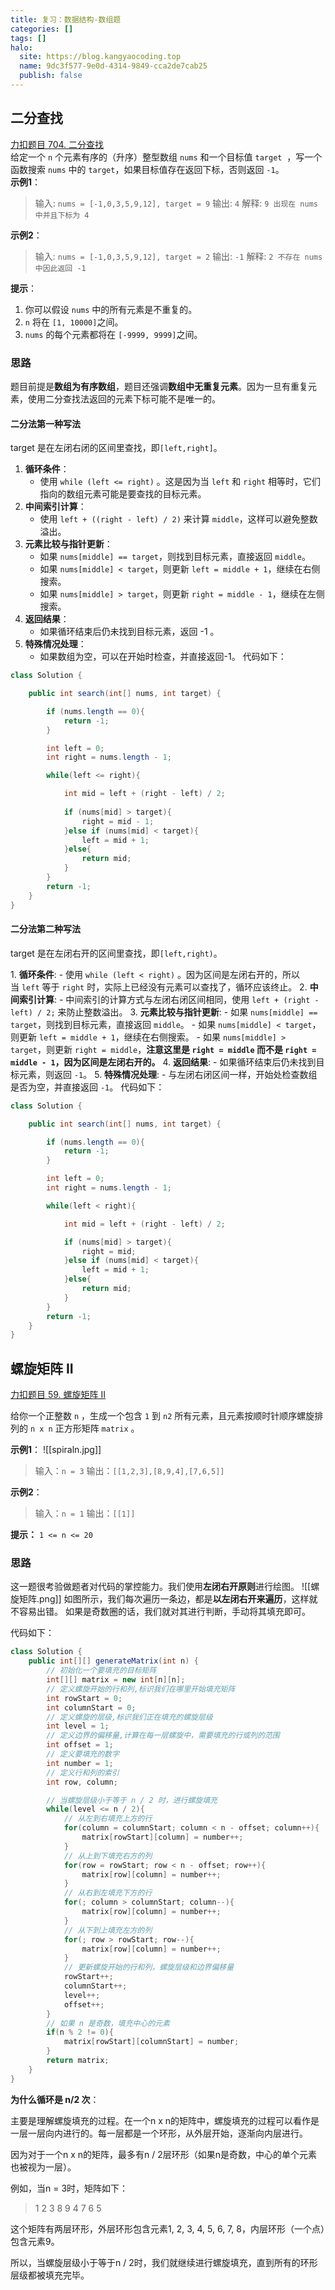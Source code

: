 ```yaml
---
title: 复习：数据结构-数组题
categories: []
tags: []
halo:
  site: https://blog.kangyaocoding.top
  name: 9dc3f577-9e0d-4314-9849-cca2de7cab25
  publish: false
---
```

## 二分查找

[力扣题目 704. 二分查找](https://leetcode.cn/problems/binary-search/)<br>
给定一个 `n` 个元素有序的（升序）整型数组 `nums` 和一个目标值 `target`  ，写一个函数搜索 `nums` 中的 `target`，如果目标值存在返回下标，否则返回 `-1`。<br>
**示例1**：
>输入: `nums = [-1,0,3,5,9,12], target = 9`
>输出: `4`
>解释: `9 出现在 nums 中并且下标为 4`



**示例2**：
>输入: `nums = [-1,0,3,5,9,12], target = 2`
>输出: `-1`
>解释: `2 不存在 nums 中因此返回 -1`

**提示**：
1. 你可以假设 `nums` 中的所有元素是不重复的。
2. `n` 将在 `[1, 10000]`之间。
3. `nums` 的每个元素都将在 `[-9999, 9999]`之间。

### 思路

题目前提是**数组为有序数组**，题目还强调**数组中无重复元素**。因为一旦有重复元素，使用二分查找法返回的元素下标可能不是唯一的。

#### 二分法第一种写法

target 是在左闭右闭的区间里查找，即`[left,right]`。

1. **循环条件**：
    - 使用 `while (left <= right)` 。这是因为当 `left` 和 `right` 相等时，它们指向的数组元素可能是要查找的目标元素。
2. **中间索引计算**：
    - 使用 `left + ((right - left) / 2)` 来计算 `middle`，这样可以避免整数溢出。
3. **元素比较与指针更新**：
    - 如果 `nums[middle] == target`，则找到目标元素，直接返回 `middle`。
    - 如果 `nums[middle] < target`，则更新 `left = middle + 1`，继续在右侧搜索。
    - 如果 `nums[middle] > target`，则更新 `right = middle - 1`，继续在左侧搜索。
4. **返回结果**：
    - 如果循环结束后仍未找到目标元素，返回 -1 。
5. **特殊情况处理**：
    - 如果数组为空，可以在开始时检查，并直接返回-1。
代码如下：
```Java
class Solution {

    public int search(int[] nums, int target) {

        if (nums.length == 0){
            return -1;
        }

        int left = 0;
        int right = nums.length - 1;

        while(left <= right){

            int mid = left + (right - left) / 2;
            
            if (nums[mid] > target){
                right = mid - 1;
            }else if (nums[mid] < target){
                left = mid + 1;
            }else{
                return mid;
            }
        }
        return -1;
    }
}
```
#### 二分法第二种写法

target 是在左闭右开的区间里查找，即`[left,right)`。

1. **循环条件**:
    - 使用 `while (left < right)` 。因为区间是左闭右开的，所以当 `left` 等于 `right` 时，实际上已经没有元素可以查找了，循环应该终止。
 2. **中间索引计算**:
    - 中间索引的计算方式与左闭右闭区间相同，使用 `left + (right - left) / 2;` 来防止整数溢出。
 3. **元素比较与指针更新**:
    - 如果 `nums[middle] == target`，则找到目标元素，直接返回 `middle`。
    - 如果 `nums[middle] < target`，则更新 `left = middle + 1`，继续在右侧搜索。
    - 如果 `nums[middle] > target`，则更新 `right = middle`，**注意这里是 `right = middle` 而不是 `right = middle - 1`，因为区间是左闭右开的。**
 4. **返回结果**:
    - 如果循环结束后仍未找到目标元素，则返回 `-1`。
 5. **特殊情况处理**:
    - 与左闭右闭区间一样，开始处检查数组是否为空，并直接返回 `-1`。
代码如下：
```Java
class Solution {

    public int search(int[] nums, int target) {

        if (nums.length == 0){
            return -1;
        }

        int left = 0;
        int right = nums.length - 1;

        while(left < right){

            int mid = left + (right - left) / 2;

            if (nums[mid] > target){
                right = mid;
            }else if (nums[mid] < target){
                left = mid + 1;
            }else{
                return mid;
            }
        }
        return -1;
    }
}
```

## 螺旋矩阵 II

[力扣题目 59. 螺旋矩阵 II](https://leetcode.cn/problems/spiral-matrix-ii/)

给你一个正整数 `n` ，生成一个包含 `1` 到 `n2` 所有元素，且元素按顺时针顺序螺旋排列的 `n x n` 正方形矩阵 `matrix` 。

**示例1**：
![[spiraln.jpg]]
>输入：`n = 3`
>输出：`[[1,2,3],[8,9,4],[7,6,5]]`

**示例2**：
>输入：`n = 1`
>输出：`[[1]]`

**提示：** `1 <= n <= 20`

### 思路

这一题很考验做题者对代码的掌控能力。我们使用**左闭右开原则**进行绘图。
![[螺旋矩阵.png]]
如图所示，我们每次遍历一条边，都是**以左闭右开来遍历**，这样就不容易出错。
如果是奇数圈的话，我们就对其进行判断，手动将其填充即可。

代码如下：
```Java
class Solution {
    public int[][] generateMatrix(int n) {
        // 初始化一个要填充的目标矩阵
        int[][] matrix = new int[n][n];
        // 定义螺旋开始的行和列,标识我们在哪里开始填充矩阵
        int rowStart = 0;
        int columnStart = 0;
        // 定义螺旋的层级,标识我们正在填充的螺旋层级
        int level = 1;
        // 定义边界的偏移量,计算在每一层螺旋中，需要填充的行或列的范围
        int offset = 1;
        // 定义要填充的数字
        int number = 1;
        // 定义行和列的索引
        int row, column;

        // 当螺旋层级小于等于 n / 2 时，进行螺旋填充
        while(level <= n / 2){
            // 从左到右填充上方的行
            for(column = columnStart; column < n - offset; column++){
                matrix[rowStart][column] = number++;
            }
            // 从上到下填充右方的列
            for(row = rowStart; row < n - offset; row++){
                matrix[row][column] = number++;
            }
            // 从右到左填充下方的行
            for(; column > columnStart; column--){
                matrix[row][column] = number++;
            }
            // 从下到上填充左方的列
            for(; row > rowStart; row--){
                matrix[row][column] = number++;
            }
            // 更新螺旋开始的行和列，螺旋层级和边界偏移量
            rowStart++;
            columnStart++;
            level++;
            offset++;
        }
        // 如果 n 是奇数，填充中心的元素
        if(n % 2 != 0){
            matrix[rowStart][columnStart] = number;
        }
        return matrix;
    }
}
```

**为什么循环是 n/2 次**：

主要是理解螺旋填充的过程。在一个n x n的矩阵中，螺旋填充的过程可以看作是一层一层向内进行的。每一层都是一个环形，从外层开始，逐渐向内层进行。

因为对于一个n x n的矩阵，最多有n / 2层环形（如果n是奇数，中心的单个元素也被视为一层）。

例如，当n = 3时，矩阵如下：

>1 2 3
>8 9 4
>7 6 5

这个矩阵有两层环形，外层环形包含元素1, 2, 3, 4, 5, 6, 7, 8，内层环形（一个点）包含元素9。

所以，当螺旋层级小于等于n / 2时，我们就继续进行螺旋填充，直到所有的环形层级都被填充完毕。